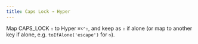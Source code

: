 ```yaml
---
title: Caps Lock → Hyper
---
```


Map CAPS_LOCK `⇪` to Hyper `⌘⌥⌃⇧`, and keep as `⇪` if alone (or map to another 
key if alone, e.g. `toIfAlone('escape')` for `⎋`).
